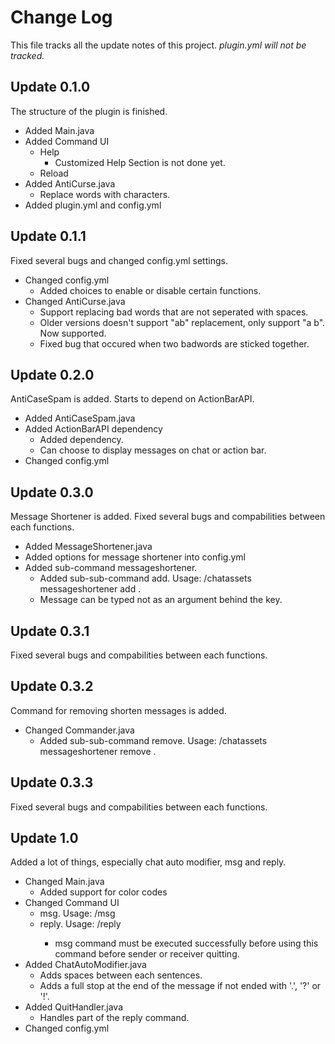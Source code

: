 # Change Log
This file tracks all the update notes of this project.
*plugin.yml will not be tracked.*
## Update 0.1.0
The structure of the plugin is finished.
- Added Main.java
- Added Command UI
  - Help
    - Customized Help Section is not done yet.
  - Reload
- Added AntiCurse.java
  - Replace words with characters.
- Added plugin.yml and config.yml
## Update 0.1.1
Fixed several bugs and changed config.yml settings.
- Changed config.yml
  - Added choices to enable or disable certain functions.
- Changed AntiCurse.java
  - Support replacing bad words that are not seperated with spaces.
  - Older versions doesn't support "a<badword>b" replacement, only support "a <badword> b". Now supported.
  - Fixed bug that occured when two badwords are sticked together.
## Update 0.2.0
AntiCaseSpam is added. Starts to depend on ActionBarAPI.
- Added AntiCaseSpam.java
- Added ActionBarAPI dependency
  - Added dependency.
  - Can choose to display messages on chat or action bar.
- Changed config.yml
## Update 0.3.0
Message Shortener is added. Fixed several bugs and compabilities between each functions.
- Added MessageShortener.java
- Added options for message shortener into config.yml
- Added sub-command messageshortener.
  - Added sub-sub-command add. Usage: /chatassets messageshortener add <key>.
  - Message can be typed not as an argument behind the key.
## Update 0.3.1
Fixed several bugs and compabilities between each functions.
## Update 0.3.2
Command for removing shorten messages is added.
- Changed Commander.java
  - Added sub-sub-command remove. Usage: /chatassets messageshortener remove <key>.
## Update 0.3.3
Fixed several bugs and compabilities between each functions.
## Update 1.0
Added a lot of things, especially chat auto modifier, msg and reply.
- Changed Main.java
  - Added support for color codes
- Changed Command UI
  - msg. Usage: /msg <player> <message>
  - reply. Usage: /reply <message>
    - msg command must be executed successfully before using this command before sender or receiver quitting.
- Added ChatAutoModifier.java
  - Adds spaces between each sentences.
  - Adds a full stop at the end of the message if not ended with '.', '?' or '!'.
- Added QuitHandler.java
  - Handles part of the reply command.
- Changed config.yml
